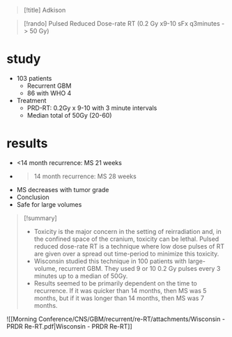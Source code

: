 >[!title]
>Adkison

>[!rando] 
> Pulsed Reduced Dose-rate RT (0.2 Gy x9-10 sFx q3minutes -> 50 Gy)

# study

- 103 patients
	- Recurrent GBM
	- 86 with WHO 4
- Treatment
	- PRD-RT: 0.2Gy x 9-10 with 3 minute intervals
	- Median total of 50Gy (20-60)
# results
- <14 month recurrence: MS 21 weeks
- >14 month recurrence: MS 28 weeks
- MS decreases with tumor grade
- Conclusion
- Safe for large volumes

>[!summary] 
> - Toxicity is the major concern in the setting of reirradiation and, in the confined space of the cranium, toxicity can be lethal. Pulsed reduced dose-rate RT is a technique where low dose pulses of RT are given over a spread out time-period to minimize this toxicity. 
> - Wisconsin studied this technique in 100 patients with large-volume, recurrent GBM. They used 9 or 10 0.2 Gy pulses every 3 minutes up to a median of 50Gy.
> - Results seemed to be primarily dependent on the time to recurrence. If it was quicker than 14 months, then MS was 5 months, but if it was longer than 14 months, then MS was 7 months. 

![[Morning Conference/CNS/GBM/recurrent/re-RT/attachments/Wisconsin - PRDR Re-RT.pdf|Wisconsin - PRDR Re-RT]]
